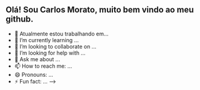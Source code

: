 ##  Olá! Sou Carlos Morato, muito bem vindo ao meu github.


- 🔭 Atualmente estou trabalhando em...
- 🌱 I’m currently learning ...
- 👯 I’m looking to collaborate on ...
- 🤔 I’m looking for help with ...
- 💬 Ask me about ...
- 📫 How to reach me: ...
- 😄 Pronouns: ...
- ⚡ Fun fact: ...
-->
